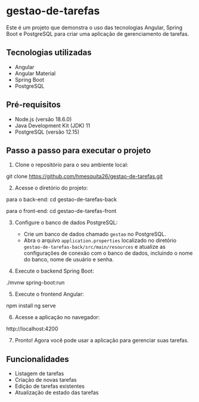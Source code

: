# gestao-de-tarefas

Este é um projeto que demonstra o uso das tecnologias Angular, Spring Boot e PostgreSQL para criar uma aplicação de gerenciamento de tarefas.

## Tecnologias utilizadas

- Angular
- Angular Material
- Spring Boot
- PostgreSQL

## Pré-requisitos

- Node.js (versão 18.6.0)
- Java Development Kit (JDK) 11
- PostgreSQL (versão 12.15)

## Passo a passo para executar o projeto

1. Clone o repositório para o seu ambiente local:

git clone https://github.com/hmesquita26/gestao-de-tarefas.git

2. Acesse o diretório do projeto:

para o back-end:
cd gestao-de-tarefas-back 

para o front-end:
cd gestao-de-tarefas-front

3. Configure o banco de dados PostgreSQL:

   - Crie um banco de dados chamado `gestao` no PostgreSQL.
   - Abra o arquivo `application.properties` localizado no diretório `gestao-de-tarefas-back/src/main/resources` e atualize as configurações de conexão com o banco de dados, incluindo o nome do banco, nome de usuário e senha.

4. Execute o backend Spring Boot:

./mvnw spring-boot:run

5. Execute o frontend Angular:

npm install
ng serve

6. Acesse a aplicação no navegador:

http://localhost:4200

7. Pronto! Agora você pode usar a aplicação para gerenciar suas tarefas.

## Funcionalidades

- Listagem de tarefas
- Criação de novas tarefas
- Edição de tarefas existentes
- Atualização de estado das tarefas



